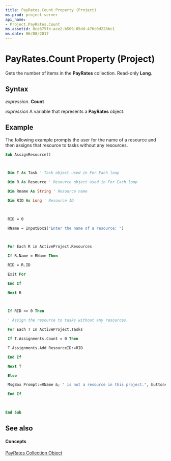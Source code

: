 ```yaml
---
title: PayRates.Count Property (Project)
ms.prod: project-server
api_name:
- Project.PayRates.Count
ms.assetid: 8ce675fe-ace2-b509-05dd-476c0d228bc1
ms.date: 06/08/2017
---
```



# PayRates.Count Property (Project)

Gets the number of items in the  **PayRates** collection. Read-only **Long**.


## Syntax

 _expression_. **Count**

 _expression_ A variable that represents a **PayRates** object.


## Example

The following example prompts the user for the name of a resource and then assigns that resource to tasks without any resources.


```vb
Sub AssignResource() 

 

 Dim T As Task ' Task object used in For Each loop 

 Dim R As Resource ' Resource object used in For Each loop 

 Dim Rname As String ' Resource name 

 Dim RID As Long ' Resource ID 

 

 RID = 0 

 RName = InputBox$("Enter the name of a resource: ") 

 

 For Each R in ActiveProject.Resources 

 If R.Name = RName Then 

 RID = R.ID 

 Exit For 

 End If 

 Next R 

 

 If RID <> 0 Then 

 ' Assign the resource to tasks without any resources. 

 For Each T In ActiveProject.Tasks 

 If T.Assignments.Count = 0 Then 

 T.Assignments.Add ResourceID:=RID 

 End If 

 Next T 

 Else 

 MsgBox Prompt:=RName &; " is not a resource in this project.", buttons:=vbExclamation 

 End If 

 

End Sub
```


## See also


#### Concepts


[PayRates Collection Object](Project.payrates.md)
